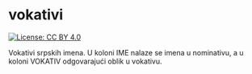 # vokativi
[![License: CC BY 4.0](https://img.shields.io/badge/License-CC%20BY%204.0-lightgrey.svg)](https://creativecommons.org/licenses/by/4.0/)

Vokativi srpskih imena.
U koloni IME nalaze se imena u nominativu, a u koloni VOKATIV odgovarajući oblik u vokativu.

